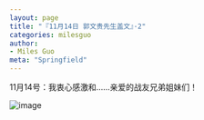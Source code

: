 ```yaml
---
layout: page
title: "『11月14日 郭文贵先生盖文』·2"
categories: milesguo
author:
- Miles Guo
meta: "Springfield"
---
```


11月14号：我衷心感激和……亲爱的战友兄弟姐妹们！

![image](../../../../image/milesguo/2020_11_14_Miles_Guo_Getter_2_1.png)

